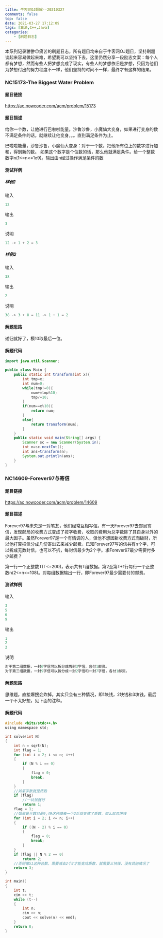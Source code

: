 ```yaml
---
title: 牛客网OJ题解--20210327
comments: false
top: false
date: 2021-03-27 17:12:09
tags: [算法,C++,Java]
categories: 
	- [刷题日志]
---
```


本系列记录翀翀😐痛苦的刷题日志，所有题目均来自于牛客网OJ题目，坚持刷题谈起来容易做起来难，希望我可以坚持下去，这里仍然分享一段励志文案：每个人都有梦想，然而有些人把梦想变成了现实，有些人的梦想依旧是梦想，只因为他们为梦想付出的努力程度不一样，他们坚持的时间不一样，最终才有这样的结果。

<!-- more -->

### NC15173-The Biggest Water Problem

#### 题目链接

https://ac.nowcoder.com/acm/problem/15173

#### 题目描述

给你一个数，让他进行巴啦啦能量，沙鲁沙鲁，小魔仙大变身，如果进行变身的数不满足条件的话，就继续让他变身。。。直到满足条件为止。 

  巴啦啦能量，沙鲁沙鲁，小魔仙大变身：对于一个数，把他所有位上的数字进行加和，得到新的数。   如果这个数字是个位数的话，那么他就满足条件。给一个整数数字n(1<=n<=1e9)。输出由n经过操作满足条件的数

#### 测试样例

##### 样例1

输入

```c
12
```

输出

```c
3
```

说明

```c
12 -> 1 + 2 = 3
```

##### 样例2

输入

```c
38
```

输出

```c
2
```

说明

```c
38 -> 3 + 8 = 11 -> 1 + 1 = 2
```

#### 解题思路

递归就好了，模10取最后一位。

#### 解题代码

```java
import java.util.Scanner;

public class Main {
    public static int transform(int x){
        int tmp=x;
        int num=0;
        while(tmp!=0){
            num+=tmp%10;
            tmp/=10;
        }
        if(num==x%10){
            return num;
        }
        else{
            return transform(num);
        }
    }
    public static void main(String[] args) {
        Scanner sc = new Scanner(System.in);
        int n=sc.nextInt();
        int ans=transform(n);
        System.out.println(ans);
    }
}
```

### NC14609-Forever97与寄信

#### 题目链接

https://ac.nowcoder.com/acm/problem/14609

#### 题目描述

Forever97与未央是一对笔友，他们经常互相写信。有一天Forever97去邮局寄信，发现邮局的收费方式变成了按字收费，收取的费用为总字数除了其自身以外的最大因子。虽然Forever97是一个有情调的人，但他不想因新收费方式而破财，所以他打算把信分成几份寄出去来减少邮费。已知Forever97写的信共有n个字，可以拆成无数封信，也可以不拆，每封信最少为2个字。求Forever97最少需要付多少邮费？

第一行一个正整数T(T<=200)，表示共有T组数据。第2至第T+1行每行一个正整数n(2<=n<=108)。对每组数据输出一行，即Forever97最少需要付的邮费。

#### 测试样例

输入

```c
3
5
6
9
```

输出

```c
1
2
2
```

说明

```c
对于第二组数据，一封6字信可以拆分成两封3字信，各付1邮资。
对于第三组数据，一封9字信可以拆分成一封2字信和一封7字信，各付1邮资。
```

#### 解题思路

思维题，直接爆搜会炸掉。其实只会有三种情况，即1块钱，2块钱和3块钱。最后一个不太好想，见下面的注释。

#### 解题代码

```c
#include <bits/stdc++.h>
using namespace std;

int solve(int N)
{
    int n = sqrt(N);
    int flag = 1;
    for (int i = 2; i <= n; i++)
    {
        if (N % i == 0)
        {
            flag = 0;
            break;
        }
    }
    //如果字数就是质数
    if (flag)
        //一块钱就行
        return 1;
    flag = 1;
    //如果是合数且是9,49这种减去一个2后就变成了质数，那么就两块钱
    for (int i = 2; i <= n; i++)
    {
        if ((N - 2) % i == 0)
        {
            flag = 0;
            break;
        }
    }
    if (flag || N % 2 == 0)
        return 2;
    //否则像51这种合数，需要减去2个2才能变成质数，就需要三块钱，没有其他情况了
    return 3;
}

int main()
{
    int t;
    cin >> t;
    while (t--)
    {
        int n;
        cin >> n;
        cout << solve(n) << endl;
    }
    return 0;
}
```

